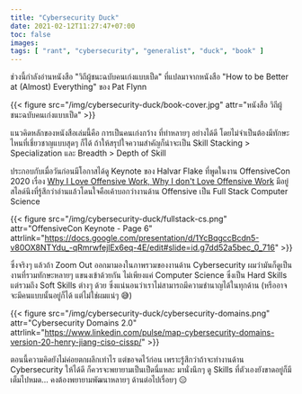 ```yaml
---
title: "Cybersecurity Duck"
date: 2021-02-12T11:27:47+07:00
toc: false
images:
tags: [ "rant", "cybersecurity", "generalist", "duck", "book" ]
---
```


ช่วงนี้กำลังอ่านหนังสือ "วิถีผู้ชนะฉบับคนเก่งแบบเป็ด" ที่แปลมาจากหนังสือ "How to be Better at (Almost) Everything" ของ Pat Flynn

{{< figure src="/img/cybersecurity-duck/book-cover.jpg" attr="หนังสือ วิถีผู้ชนะฉบับคนเก่งแบบเป็ด" >}}

แนวคิดหลักของหนังสือเล่มนี้คือ การเป็นคนเก่งกว้าง ที่ทำหลายๆ อย่างได้ดี โดยไม่จำเป็นต้องมีทักษะไหนที่เชี่ยวชาญแบบสุดๆ ก็ได้ ถ้าให้สรุปใจความสำคัญก็น่าจะเป็น Skill Stacking > Specialization และ Breadth > Depth of Skill

ประกอบกับเมื่อวันก่อนมีโอกาสได้ดู Keynote ของ Halvar Flake ที่พูดในงาน OffensiveCon 2020 เรื่อง [Why I Love Offensive Work, Why I don't Love Offensive Work](https://www.youtube.com/watch?v=8QRnOpjmneo) มีอยู่สไลด์นึงที่รู้สึกว่าอ่านแล้วโดนใจคือเค้าบอกว่างานด้าน Offensive เป็น Full Stack Computer Science

{{< figure src="/img/cybersecurity-duck/fullstack-cs.png" attr="OffensiveCon Keynote - Page 6" attrlink="https://docs.google.com/presentation/d/1YcBqgccBcdn5-v80OX8NTYdu_-qRmrwfejlEx6eq-4E/edit#slide=id.g7dd52a5bec_0_716" >}}

ซึ่งจริงๆ แล้วถ้า Zoom Out ออกมามองในภาพรวมของงานด้าน Cybersecurity ผมว่ามันก็ดูเป็นงานที่รวมทักษะหลายๆ แขนงเข้าด้วยกัน ไม่เพียงแค่ Computer Science ซึ่งเป็น Hard Skills แต่รวมถึง Soft Skills ต่างๆ ด้วย ซึ่งแน่นอนว่าเราไม่สามารถมีความชำนาญได้ในทุกด้าน (หรืออาจจะมีคนแบบนั้นอยู่ก็ได้ แต่ไม่ใช่ผมแน่ๆ 😅)

{{< figure src="/img/cybersecurity-duck/cybersecurity-domains.png" attr="Cybersecurity Domains 2.0" attrlink="https://www.linkedin.com/pulse/map-cybersecurity-domains-version-20-henry-jiang-ciso-cissp/" >}}

ตอนนี้ความคิดยังไม่ค่อยตกผลึกเท่าไร แต่ขอจดไว้ก่อน เพราะรู้สึกว่าถ้าจะทำงานด้าน Cybersecurity ให้ได้ดี ก็ควรจะพยายามเป็นเป็ดนี่แหละ มานั่งนึกๆ ดู Skills ที่ตัวเองยังขาดอยู่ก็มีเต็มไปหมด... คงต้องพยายามพัฒนาหลายๆ ด้านต่อไปเรื่อยๆ 😑
